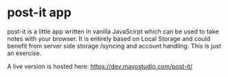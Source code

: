 # post-it app

post-it is a little app written in vanilla JavaScirpt which can be used to take notes with your browser.
It is entirely based on Local Storage and could benefit from server side storage /syncing and account handling.
This is just an exercise.

A live version is hosted here:
https://dev.mavostudio.com/post-it/
